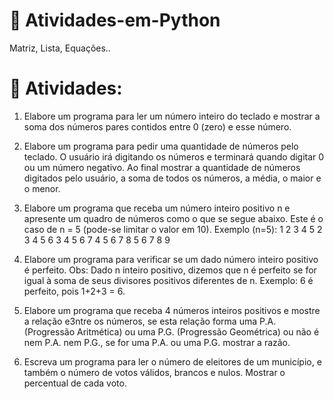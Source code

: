# 📕 Atividades-em-Python
Matriz, Lista, Equações..

# 📃 Atividades:

1. Elabore um programa para ler um número inteiro do teclado e mostrar a soma dos
números pares contidos entre 0 (zero) e esse número.

2. Elabore um programa para pedir uma quantidade de números pelo teclado. O usuário
irá digitando os números e terminará quando digitar 0 ou um número negativo. Ao final
mostrar a quantidade de números digitados pelo usuário, a soma de todos os números,
a média, o maior e o menor.

3. Elabore um programa que receba um número inteiro positivo n e apresente um quadro de
números como o que se segue abaixo. Este é o caso de n = 5 (pode-se limitar o valor em 10). 
Exemplo (n=5): 
1 2 3 4 5 
2 3 4 5 6 
3 4 5 6 7 
4 5 6 7 8 
5 6 7 8 9 

4. Elabore um programa para verificar se um dado número inteiro positivo é perfeito.
Obs: Dado n inteiro positivo, dizemos que n é perfeito se for igual à soma de seus
divisores positivos diferentes de n. Exemplo: 6 é perfeito, pois 1+2+3 = 6.

5. Elabore um programa que receba 4 números inteiros positivos e mostre a relação e3ntre os
números, se esta relação forma uma P.A. (Progressão Aritmética) ou uma P.G. (Progressão
Geométrica) ou não é nem P.A. nem P.G., se for uma P.A. ou uma P.G. mostrar a razão.

6. Escreva um programa para ler o número de eleitores de um município, e também o número
de votos válidos, brancos e nulos. Mostrar o percentual de cada voto.
